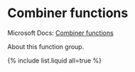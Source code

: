 ---
---

# Combiner functions

Microsoft Docs: [Combiner functions](https://docs.microsoft.com/en-us/powerquery-m/combiner-functions)

About this function group.

{% include list.liquid all=true %}